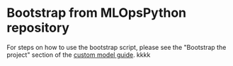 # Bootstrap from MLOpsPython repository

For steps on how to use the bootstrap script, please see the "Bootstrap the project" section of the [custom model guide](../docs/custom_model.md#bootstrap-the-project).
kkkk
